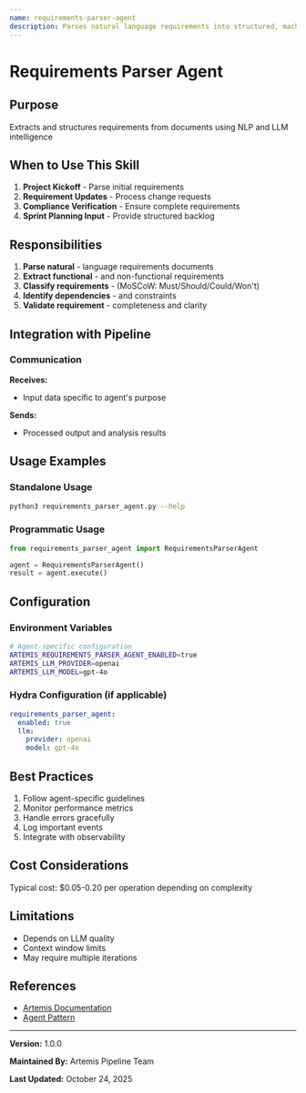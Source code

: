 ```yaml
---
name: requirements-parser-agent
description: Parses natural language requirements into structured, machine-readable format
---
```


# Requirements Parser Agent

## Purpose

Extracts and structures requirements from documents using NLP and LLM intelligence

## When to Use This Skill

1. **Project Kickoff** - Parse initial requirements
2. **Requirement Updates** - Process change requests
3. **Compliance Verification** - Ensure complete requirements
4. **Sprint Planning Input** - Provide structured backlog

## Responsibilities

1. **Parse natural** - language requirements documents
2. **Extract functional** - and non-functional requirements
3. **Classify requirements** - (MoSCoW: Must/Should/Could/Won't)
4. **Identify dependencies** - and constraints
5. **Validate requirement** - completeness and clarity

## Integration with Pipeline

### Communication

**Receives:**
- Input data specific to agent's purpose

**Sends:**
- Processed output and analysis results

## Usage Examples

### Standalone Usage

```bash
python3 requirements_parser_agent.py --help
```

### Programmatic Usage

```python
from requirements_parser_agent import RequirementsParserAgent

agent = RequirementsParserAgent()
result = agent.execute()
```

## Configuration

### Environment Variables

```bash
# Agent-specific configuration
ARTEMIS_REQUIREMENTS_PARSER_AGENT_ENABLED=true
ARTEMIS_LLM_PROVIDER=openai
ARTEMIS_LLM_MODEL=gpt-4o
```

### Hydra Configuration (if applicable)

```yaml
requirements_parser_agent:
  enabled: true
  llm:
    provider: openai
    model: gpt-4o
```

## Best Practices

1. Follow agent-specific guidelines
2. Monitor performance metrics
3. Handle errors gracefully
4. Log important events
5. Integrate with observability

## Cost Considerations

Typical cost: $0.05-0.20 per operation depending on complexity

## Limitations

- Depends on LLM quality
- Context window limits
- May require multiple iterations

## References

- [Artemis Documentation](../README.md)
- [Agent Pattern](https://en.wikipedia.org/wiki/Software_agent)

---

**Version:** 1.0.0

**Maintained By:** Artemis Pipeline Team

**Last Updated:** October 24, 2025
